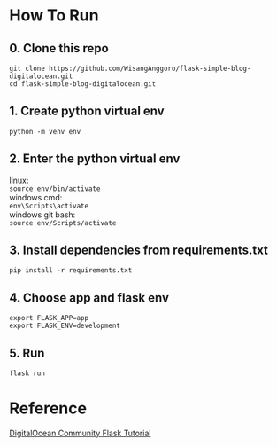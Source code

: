 # How To Run
## 0. Clone this repo
```git clone https://github.com/WisangAnggoro/flask-simple-blog-digitalocean.git```<br>
```cd flask-simple-blog-digitalocean.git```
## 1. Create python virtual env
```python -m venv env```
## 2. Enter the python virtual env
linux: <br>
```source env/bin/activate```<br>
windows cmd:<br>
```env\Scripts\activate```<br>
windows git bash:<br>
```source env/Scripts/activate```
## 3. Install dependencies from requirements.txt
```pip install -r requirements.txt```
## 4. Choose app and flask env
```export FLASK_APP=app```<br>
```export FLASK_ENV=development```
## 5. Run
```flask run```

# Reference
[DigitalOcean Community Flask Tutorial](https://www.digitalocean.com/community/tutorials/how-to-make-a-web-application-using-flask-in-python-3)
